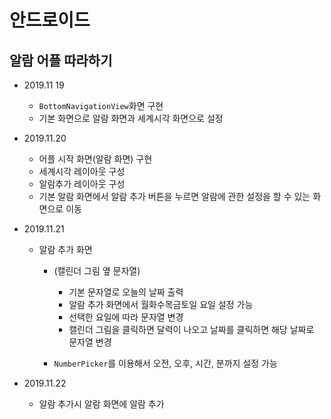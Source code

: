# 안드로이드
## 알람 어플 따라하기<br>
- 2019.11 19
  - `BottomNavigationView`화면 구현
  - 기본 화면으로 알람 화면과 세계시각 화면으로 설정

- 2019.11.20
  - 어플 시작 화면(알람 화면) 구현
  - 세계시각 레이아웃 구성
  - 알람추가 레이아웃 구성
  - 기본 알람 화면에서 알람 추가 버튼을 누르면 알람에 관한 설정을 할 수 있는 화면으로 이동

- 2019.11.21
  - 알람 추가 화면 
    - (캘린더 그림 옆 문자열)
      - 기본 문자열로 오늘의 날짜 출력
      - 알람 추가 화면에서 월화수목금토일 요일 설정 가능
      - 선택한 요일에 따라 문자열 변경
      - 캘린더 그림을 클릭하면 달력이 나오고 날짜를 클릭하면 해당 날짜로 문자열 변경

    - `NumberPicker`를 이용해서 오전, 오후, 시간, 분까지 설정 가능
    
- 2019.11.22
  - 알람 추가시 알람 화면에 알람 추가